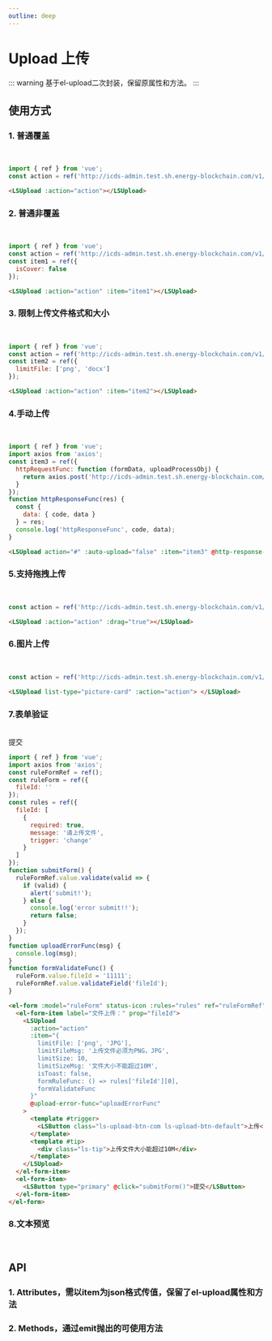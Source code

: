```yaml
---
outline: deep
---
```


# Upload 上传

::: warning 基于el-upload二次封装，保留原属性和方法。
:::

## 使用方式

### 1. 普通覆盖

<br />
<LSUpload :action="action"></LSUpload>

```js
import { ref } from 'vue';
const action = ref('http://icds-admin.test.sh.energy-blockchain.com/v1/proof/data-ownership');
```

```html
<LSUpload :action="action"></LSUpload>
```

### 2. 普通非覆盖

<br />
<LSUpload :action="action" :item="item1"></LSUpload>

```js
import { ref } from 'vue';
const action = ref('http://icds-admin.test.sh.energy-blockchain.com/v1/proof/data-ownership');
const item1 = ref({
  isCover: false
});
```

```html
<LSUpload :action="action" :item="item1"></LSUpload>
```

### 3. 限制上传文件格式和大小

<br />
<LSUpload :action="action" :item="item2"></LSUpload>

```js
import { ref } from 'vue';
const action = ref('http://icds-admin.test.sh.energy-blockchain.com/v1/proof/data-ownership');
const item2 = ref({
  limitFile: ['png', 'docx']
});
```

```html
<LSUpload :action="action" :item="item2"></LSUpload>
```

### 4.手动上传

<br />
<LSUpload action="#" :auto-upload="false" :item="item3" @http-response-func="httpResponseFunc"></LSUpload>

```js
import { ref } from 'vue';
import axios from 'axios';
const item3 = ref({
  httpRequestFunc: function (formData, uploadProcessObj) {
    return axios.post('http://icds-admin.test.sh.energy-blockchain.com/v1/proof/data-ownership', formData, uploadProcessObj);
  }
});
function httpResponseFunc(res) {
  const {
    data: { code, data }
  } = res;
  console.log('httpResponseFunc', code, data);
}
```

```html
<LSUpload action="#" :auto-upload="false" :item="item3" @http-response-func="httpResponseFunc"></LSUpload>
```

### 5.支持拖拽上传

<br />
<LSUpload :action="action" :drag="true"></LSUpload>

```js
const action = ref('http://icds-admin.test.sh.energy-blockchain.com/v1/proof/data-ownership');
```

```html
<LSUpload :action="action" :drag="true"></LSUpload>
```

### 6.图片上传

<br />
<LSUpload list-type="picture-card" :action="action"> </LSUpload>

```js
const action = ref('http://icds-admin.test.sh.energy-blockchain.com/v1/proof/data-ownership');
```

```html
<LSUpload list-type="picture-card" :action="action"> </LSUpload>
```

### 7.表单验证

<br />
<!-- <LSForm
  ref="ruleFormRef"
  :form-data="formData"
  :form-items="formItems"
  :show-buttons="true"
  :show-reset="false"
  confirm-text="提交"
  @submit="submitForm"
>
  <template #fileId>
    <LSUpload
      :action="action"
      :item="{
        isCover: false,
        limitFile: ['png', 'JPG'],
        limitFileMsg: '上传文件必须为PNG，JPG',
        limitSize: 10,
        limitSizeMsg: '文件大小不能超过10M',
        isToast: false,
        formRuleFunc: () => rules['fileId'][0],
        formValidateFunc
      }"
      @upload-error-func="uploadErrorFunc"
    >
      <template #trigger>
        <LSButton class="ls-upload-btn-com ls-upload-btn-default">上传</LSButton>
      </template>
      <template #tip>
        <div class="ls-tip">上传文件大小能超过10M</div>
      </template>
    </LSUpload>
  </template>
</LSForm> -->
<el-form :model="ruleForm" status-icon :rules="rules" ref="ruleFormRef" label-width="100px" class="demo-ruleForm">
  <el-form-item label="文件上传：" prop="fileId">
    <LSUpload
      :action="action"
      :item="{
        limitFile: ['png', 'JPG'],
        limitFileMsg: '上传文件必须为PNG，JPG',
        limitSize: 10,
        limitSizeMsg: '文件大小不能超过10M',
        isToast: false,
        formRuleFunc: () => rules['fileId'][0],
        formValidateFunc
      }"
      @upload-error-func="uploadErrorFunc"
    >
      <template #trigger>
        <LSButton class="ls-upload-btn-com ls-upload-btn-default">上传</LSButton>
      </template>
      <template #tip>
        <div class="ls-tip">上传文件大小能超过10M</div>
      </template>
    </LSUpload>
  </el-form-item>
  <el-form-item>
    <LSButton type="primary" @click="submitForm()">提交</LSButton>
  </el-form-item>
</el-form>

```js
import { ref } from 'vue';
import axios from 'axios';
const ruleFormRef = ref();
const ruleForm = ref({
  fileId: ''
});
const rules = ref({
  fileId: [
    {
      required: true,
      message: '请上传文件',
      trigger: 'change'
    }
  ]
});
function submitForm() {
  ruleFormRef.value.validate(valid => {
    if (valid) {
      alert('submit!');
    } else {
      console.log('error submit!!');
      return false;
    }
  });
}
function uploadErrorFunc(msg) {
  console.log(msg);
}
function formValidateFunc() {
  ruleForm.value.fileId = '11111';
  ruleFormRef.value.validateField('fileId');
}
```

```html
<el-form :model="ruleForm" status-icon :rules="rules" ref="ruleFormRef" label-width="100px" class="demo-ruleForm">
  <el-form-item label="文件上传：" prop="fileId">
    <LSUpload
      :action="action"
      :item="{
        limitFile: ['png', 'JPG'],
        limitFileMsg: '上传文件必须为PNG，JPG',
        limitSize: 10,
        limitSizeMsg: '文件大小不能超过10M',
        isToast: false,
        formRuleFunc: () => rules['fileId'][0],
        formValidateFunc
      }"
      @upload-error-func="uploadErrorFunc"
    >
      <template #trigger>
        <LSButton class="ls-upload-btn-com ls-upload-btn-default">上传</LSButton>
      </template>
      <template #tip>
        <div class="ls-tip">上传文件大小能超过10M</div>
      </template>
    </LSUpload>
  </el-form-item>
  <el-form-item>
    <LSButton type="primary" @click="submitForm()">提交</LSButton>
  </el-form-item>
</el-form>
```

### 8.文本预览

<br />
<LSUpload :action="action" :item="item4"></LSUpload>

## API

### 1. Attributes，需以item为json格式传值，保留了el-upload属性和方法

<ApiIntro :tableColumn="tableColumn" :tableData="tableData" />

### 2. Methods，通过emit抛出的可使用方法

<ApiIntro :tableColumn="tableColumn" :tableData="tableData2" />

<script setup>
  import { ref } from 'vue';
  import axios from 'axios';
  import { ElForm, ElFormItem } from 'element-plus';
  import { tableColumn } from './constant';

  const action = ref('http://icds-admin.test.sh.energy-blockchain.com/v1/proof/data-ownership');
  const item1 = ref({
    isCover: false,
  })
  const item2 = ref({
    limitFile: ['png', 'docx'],
    limitSize: 5
  })
  const item3 = ref({
    httpRequestFunc: function (formData, uploadProcessObj) {
      return axios.post('http://icds-admin.test.sh.energy-blockchain.com/v1/proof/data-ownership', formData, uploadProcessObj);
    }
  })
  const item4 = ref({
    textPreview: true,
    xlsxLocalSource: true
  })
  function httpResponseFunc(res) {
    const {
      data: { code, data }
    } = res;
    console.log('httpResponseFunc', code, data);
  }

  const ruleFormRef = ref();
  const ruleForm = ref({
    fileId: ''
  });
  const rules = ref({
    fileId: [
      {
        required: true,
        message: '请上传文件',
        trigger: 'change'
      }
    ]
  });
  function submitForm() {
    ruleFormRef.value.validate((valid) => {
      if (valid) {
        alert('submit!');
      } else {
        console.log('error submit!!');
        return false;
      }
    });
  }
  function uploadErrorFunc(msg) {
    console.log(msg);
  }
  function formValidateFunc() {
    ruleForm.value.fileId = '11111';
    ruleFormRef.value.validateField('fileId');
  }
  // const formData = ref({
  //   fileId: ''
  // })
  // const formItems = ref([{
  //   type: 'slot',
  //   label: '文件上传',
  //   prop: 'fileId',
  //   rules: [
  //     {
  //       required: true,
  //       message: '请上传文件',
  //       trigger: 'change'
  //     }
  //   ]
  // }])
  // function formValidateFunc() {
  //   formData.value.fileId = '11111';
  //   ruleFormRef.value.FormRef.validateField('fileId');
  // }
  // function uploadErrorFunc(msg) {
  //   console.log(msg);
  // }
  // function submitForm() {
  //   ruleFormRef.value.validate().then((res) => {
  //     console.log(res)
  //   });
  // }

  const tableData = ref([
    {
      name: 'isCover',
      desc: '是否覆盖上传，为true时，multiple不能设置true',
      type: 'boolean',
      value: true
    },
    {
      name: 'limitFile',
      desc: '文件格式限制',
      type: 'array',
      value: '-'
    },
    {
      name: 'limitFileMsg',
      desc: '文件格式限制提示',
      type: 'string',
      value: '-'
    },
    {
      name: 'limitSize',
      desc: '文件大小限制，默认2M, 以M为单位',
      type: 'number',
      value: '-'
    },
    {
      name: 'limitSizeMsg',
      desc: '文件大小限制提示',
      type: 'string',
      value: '-'
    },
    {
      name: 'limitNumMsg',
      desc: 'multiple为true时，文件个数限制提示',
      type: 'string',
      value: '-'
    },
    {
      name: 'httpRequestFunc',
      desc: '覆盖默认上传方法，传入接口调用方法，常用于手动上传',
      type: 'function',
      value: '-'
    },
    {
      name: 'formRuleFunc',
      desc: '表单规则方法，传递json数据',
      type: 'function',
      value: '-'
    },
    {
      name: 'formValidateFunc',
      desc: '表单验证回调方法',
      type: 'function',
      value: '-'
    },
    {
      name: 'isToast',
      desc: '异常场景是否弹出toast提示',
      type: 'boolean',
      value: true
    },
    {
      name: 'emptyFileMsg',
      desc: '上传空文件提示信息',
      type: 'string',
      value: '-'
    },
    {
      name: 'textPreview',
      desc: '点击上传文本文件是否支持预览，支持格式：docx、pdf、xlsx',
      type: 'boolean',
      value: false
    },
    {
      name: 'xlsxLocalSource',
      desc: '是否本地加载Luckysheet资源，配合textPreview一起使用，true：将资源放入public即可，false：需在index.html中引入资源',
      type: 'boolean',
      value: false
    }
  ])

  const tableData2 = ref([
    {
      name: 'on-change-func',
      desc: '文件更新上传回调方法，增加blob返回数据',
      type: 'function',
      value: '-'
    },
    {
      name: 'http-response-func',
      desc: '覆盖上传方法回调函数，返回值为接口调用结果，常用于手动上传，配合httpRequestFunc使用',
      type: 'function',
      value: '-'
    },
    {
      name: 'upload-error-func',
      desc: '获取上传前置报错信息，处理form表单验证等问题',
      type: 'function',
      value: '-'
    }
  ])
</script>
